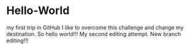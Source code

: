 # Hello-World
my first trip in GitHub
I like to overcome this challenge and change my destination. So hello world!!!
My second editing attempt.
New  branch editing!!!
